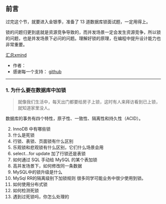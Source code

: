 > 


## 前言

过完这个节，就要进入金银季，准备了 13 道数据库锁面试题，一定用得上。

锁的问题归更到底就是资源竞争导致的，而并发场景一定会发生资源竞争，所以锁的问题，也是并发场景下必问的问题。理解好锁的原理，在编程中提升设计能力也非常重要。


[汇总xmind]()

- 作者： 
- 感谢每一个支持： [github](https://github.com/Rodert/JavaPub)

---

### 1. 为什么要在数据库中加锁

> 就像我们生活中，每天出门都要给房子上锁，这时有人来拜访看到已上锁，就知道家里没人。

数据库的事务有四个特性，原子性、一致性、隔离性和持久性（ACID）。



2. InnoDB 中有哪些锁
3. 什么是死锁
4. 行锁、表锁、页面锁有什么区别
5. 乐观锁和悲观锁有什么区别，它们什么场景会用
6. select...for update 加了行锁还是表锁
7. 如何通过 SQL 手动给 MySQL 的某个表加锁
8. 高并发场景下，如何修改同一条数据
9. MySQL中的锁升级是什么
10. MySql RR的隔离级别下加锁规则
	很多同学可能业务中很少使用到锁。
11. 如何使用分布式锁
12. 如何检测死锁
13. 遇到过死锁吗，你怎么处理的

